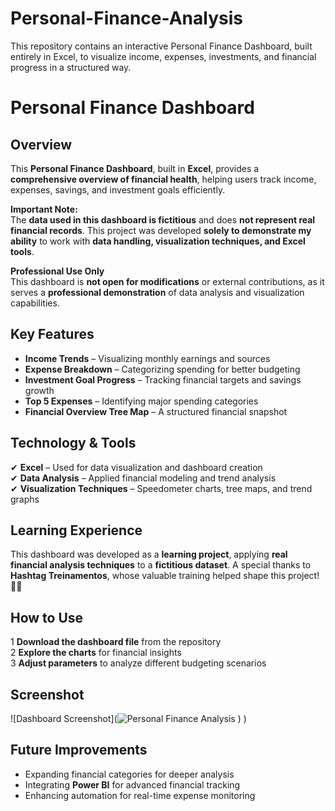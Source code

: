 # Personal-Finance-Analysis
This repository contains an interactive Personal Finance Dashboard, built entirely in Excel, to visualize income, expenses, investments, and financial progress in a structured way.

# Personal Finance Dashboard  

## Overview  
This **Personal Finance Dashboard**, built in **Excel**, provides a **comprehensive overview of financial health**, helping users track income, expenses, savings, and investment goals efficiently.  

 **Important Note:**  
The **data used in this dashboard is fictitious** and does **not represent real financial records**. This project was developed **solely to demonstrate my ability** to work with **data handling, visualization techniques, and Excel tools**.  

 **Professional Use Only**  
This dashboard is **not open for modifications** or external contributions, as it serves a **professional demonstration** of data analysis and visualization capabilities.  

## Key Features  
- **Income Trends** – Visualizing monthly earnings and sources  
- **Expense Breakdown** – Categorizing spending for better budgeting  
- **Investment Goal Progress** – Tracking financial targets and savings growth  
- **Top 5 Expenses** – Identifying major spending categories  
- **Financial Overview Tree Map** – A structured financial snapshot  

## Technology & Tools  
✔ **Excel** – Used for data visualization and dashboard creation  
✔ **Data Analysis** – Applied financial modeling and trend analysis  
✔ **Visualization Techniques** – Speedometer charts, tree maps, and trend graphs  

## Learning Experience  
This dashboard was developed as a **learning project**, applying **real financial analysis techniques** to a **fictitious dataset**. A special thanks to **Hashtag Treinamentos**, whose valuable training helped shape this project! 🙌🔥  

## How to Use  
1️ **Download the dashboard file** from the repository  
2️ **Explore the charts** for financial insights  
3️ **Adjust parameters** to analyze different budgeting scenarios  

## Screenshot  
![Dashboard Screenshot](![Personal Finance Analysis](https://github.com/user-attachments/assets/d94f9ec2-9ac8-4318-bd8a-088f6ea34a97)
)
)  

## Future Improvements  
- Expanding financial categories for deeper analysis  
- Integrating **Power BI** for advanced financial tracking  
- Enhancing automation for real-time expense monitoring  
